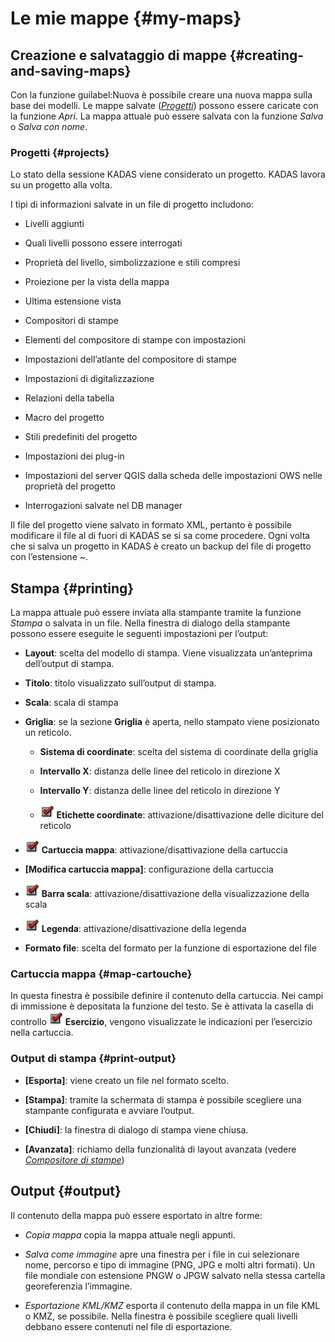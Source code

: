 # Le mie mappe {#my-maps}

## Creazione e salvataggio di mappe {#creating-and-saving-maps}

Con la funzione guilabel:Nuova è possibile creare una nuova mappa sulla base dei modelli. Le mappe salvate (<a href="#sec-projects" class="reference internal"><em>Progetti</em></a>) possono essere caricate con la funzione *Apri*. La mappa attuale può essere salvata con la funzione *Salva* o *Salva con nome*.


### Progetti {#projects}

Lo stato della sessione KADAS viene considerato un progetto. KADAS lavora su un progetto alla volta.

I tipi di informazioni salvate in un file di progetto includono:

-   Livelli aggiunti

-   Quali livelli possono essere interrogati

-   Proprietà del livello, simbolizzazione e stili compresi

-   Proiezione per la vista della mappa

-   Ultima estensione vista

-   Compositori di stampe

-   Elementi del compositore di stampe con impostazioni

-   Impostazioni dell’atlante del compositore di stampe

-   Impostazioni di digitalizzazione

-   Relazioni della tabella

-   Macro del progetto

-   Stili predefiniti del progetto

-   Impostazioni dei plug-in

-   Impostazioni del server QGIS dalla scheda delle impostazioni OWS nelle proprietà del progetto

-   Interrogazioni salvate nel DB manager

Il file del progetto viene salvato in formato XML, pertanto è possibile modificare il file al di fuori di KADAS se si sa come procedere. Ogni volta che si salva un progetto in KADAS è creato un backup del file di progetto con l’estensione ~.

## Stampa {#printing}

La mappa attuale può essere inviata alla stampante tramite la funzione *Stampa* o salvata in un file. Nella finestra di dialogo della stampante possono essere eseguite le seguenti impostazioni per l’output:

-   **Layout**: scelta del modello di stampa. Viene visualizzata un’anteprima dell’output di stampa.

-   **Titolo**: titolo visualizzato sull’output di stampa.

-   **Scala**: scala di stampa

-   **Griglia**: se la sezione **Griglia** è aperta, nello stampato viene posizionato un reticolo.

    -   **Sistema di coordinate**: scelta del sistema di coordinate della griglia

    -   **Intervallo X**: distanza delle linee del reticolo in direzione X

    -   **Intervallo Y**: distanza delle linee del reticolo in direzione Y

    -   <img src="../../images/checkbox.png" alt="checkbox" /> **Etichette coordinate**: attivazione/disattivazione delle diciture del reticolo

-   <a href="../../images/checkbox.png" class="reference internal"><img src="../../images/checkbox.png" alt="checkbox" /></a> **Cartuccia mappa**: attivazione/disattivazione della cartuccia

-   **\[Modifica cartuccia mappa\]**: configurazione della cartuccia

-   <a href="../../images/checkbox.png" class="reference internal"><img src="../../images/checkbox.png" alt="checkbox" /></a> **Barra scala**: attivazione/disattivazione della visualizzazione della scala

-   <a href="../../images/checkbox.png" class="reference internal"><img src="../../images/checkbox.png" alt="checkbox" /></a> **Legenda**: attivazione/disattivazione della legenda

-   **Formato file**: scelta del formato per la funzione di esportazione del file

### Cartuccia mappa {#map-cartouche}

In questa finestra è possibile definire il contenuto della cartuccia. Nei campi di immissione è depositata la funzione del testo. Se è attivata la casella di controllo <a href="../../images/checkbox.png" class="reference internal"><img src="../../images/checkbox.png" alt="checkbox" /></a> **Esercizio**, vengono visualizzate le indicazioni per l’esercizio nella cartuccia.

### Output di stampa {#print-output}

-   **\[Esporta\]**: viene creato un file nel formato scelto.

-   **\[Stampa\]**: tramite la schermata di stampa è possibile scegliere una stampante configurata e avviare l’output.

-   **\[Chiudi\]**: la finestra di dialogo di stampa viene chiusa.

-   **\[Avanzata\]**: richiamo della funzionalità di layout avanzata (vedere <a href="../print_composer/print_composer.html#label-printcomposer" class="reference internal"><em>Compositore di stampe</em></a>)


## Output {#output}


Il contenuto della mappa può essere esportato in altre forme:

-   *Copia mappa* copia la mappa attuale negli appunti.

-   *Salva come immagine* apre una finestra per i file in cui selezionare nome, percorso e tipo di immagine (PNG, JPG e molti altri formati). Un file mondiale con estensione PNGW o JPGW salvato nella stessa cartella georeferenzia l’immagine.

-   *Esportazione KML/KMZ* esporta il contenuto della mappa in un file KML o KMZ, se possibile. Nella finestra è possibile scegliere quali livelli debbano essere contenuti nel file di esportazione.
